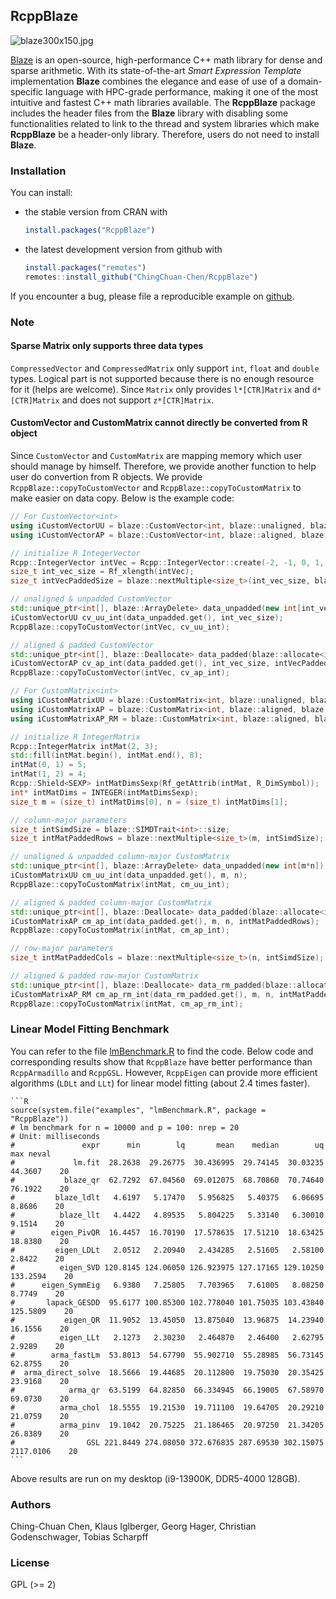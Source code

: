 ## RcppBlaze

![blaze300x150.jpg](https://bitbucket.org/blaze-lib/blaze/wiki/images/blaze300x150.jpg)

[Blaze](https://bitbucket.org/blaze-lib/blaze) is an open-source, high-performance C++ math library 
for dense and sparse arithmetic. With its state-of-the-art *Smart Expression Template* implementation 
**Blaze** combines the elegance and   ease of use of a domain-specific language with HPC-grade performance, 
making it one of the most  intuitive and fastest C++ math libraries available. The **RcppBlaze** package includes 
the header files from the **Blaze** library with disabling some functionalities related to link to the thread and 
system libraries which make **RcppBlaze** be a header-only library. Therefore, users do not need to  install 
**Blaze**.

### Installation

You can install:

* the stable version from CRAN with

    ```R
    install.packages("RcppBlaze")
    ```

* the latest development version from github with

    ```R
    install.packages("remotes")
    remotes::install_github("ChingChuan-Chen/RcppBlaze")
    ```

If you encounter a bug, please file a reproducible example on [github](https://github.com/ChingChuan-Chen/RcppBlaze/issues).

### Note

#### Sparse Matrix only supports three data types
`CompressedVector` and `CompressedMatrix` only support `int`, `float` and `double` types.
Logical part is not supported because there is no enough resource for it (helps are welcome).
Since `Matrix` only provides `l*[CTR]Matrix` and `d*[CTR]Matrix` and does not support `z*[CTR]Matrix`.

#### CustomVector and CustomMatrix cannot directly be converted from R object

Since `CustomVector` and `CustomMatrix` are mapping memory which user should manage by himself.
Therefore, we provide another function to help user do convertion from R objects.
We provide `RcppBlaze::copyToCustomVector` and `RcppBlaze::copyToCustomMatrix` to make easier on data copy. 
Below is the example code:

``` c++
// For CustomVector<int>
using iCustomVectorUU = blaze::CustomVector<int, blaze::unaligned, blaze::unpadded>;
using iCustomVectorAP = blaze::CustomVector<int, blaze::aligned, blaze::padded>;

// initialize R IntegerVector
Rcpp::IntegerVector intVec = Rcpp::IntegerVector::create(-2, -1, 0, 1, 2 );
size_t int_vec_size = Rf_xlength(intVec);
size_t intVecPaddedSize = blaze::nextMultiple<size_t>(int_vec_size, blaze::SIMDTrait<int>::size);

// unaligned & unpadded CustomVector
std::unique_ptr<int[], blaze::ArrayDelete> data_unpadded(new int[int_vec_size]);
iCustomVectorUU cv_uu_int(data_unpadded.get(), int_vec_size);
RcppBlaze::copyToCustomVector(intVec, cv_uu_int);

// aligned & padded CustomVector
std::unique_ptr<int[], blaze::Deallocate> data_padded(blaze::allocate<int>(intVecPaddedSize));
iCustomVectorAP cv_ap_int(data_padded.get(), int_vec_size, intVecPaddedSize);
RcppBlaze::copyToCustomVector(intVec, cv_ap_int);

// For CustomMatrix<int>
using iCustomMatrixUU = blaze::CustomMatrix<int, blaze::unaligned, blaze::unpadded, blaze::columnMajor>;
using iCustomMatrixAP = blaze::CustomMatrix<int, blaze::aligned, blaze::padded, blaze::columnMajor>;
using iCustomMatrixAP_RM = blaze::CustomMatrix<int, blaze::aligned, blaze::padded, blaze::rowMajor>;

// initialize R IntegerMatrix
Rcpp::IntegerMatrix intMat(2, 3);
std::fill(intMat.begin(), intMat.end(), 8);
intMat(0, 1) = 5;
intMat(1, 2) = 4;
Rcpp::Shield<SEXP> intMatDimsSexp(Rf_getAttrib(intMat, R_DimSymbol));
int* intMatDims = INTEGER(intMatDimsSexp);
size_t m = (size_t) intMatDims[0], n = (size_t) intMatDims[1];

// column-major parameters
size_t intSimdSize = blaze::SIMDTrait<int>::size;
size_t intMatPaddedRows = blaze::nextMultiple<size_t>(m, intSimdSize);

// unaligned & unpadded column-major CustomMatrix
std::unique_ptr<int[], blaze::ArrayDelete> data_unpadded(new int[m*n]);
iCustomMatrixUU cm_uu_int(data_unpadded.get(), m, n);
RcppBlaze::copyToCustomMatrix(intMat, cm_uu_int);

// aligned & padded column-major CustomMatrix
std::unique_ptr<int[], blaze::Deallocate> data_padded(blaze::allocate<int>(intMatPaddedRows * n));
iCustomMatrixAP cm_ap_int(data_padded.get(), m, n, intMatPaddedRows);
RcppBlaze::copyToCustomMatrix(intMat, cm_ap_int);

// row-major parameters
size_t intMatPaddedCols = blaze::nextMultiple<size_t>(n, intSimdSize);

// aligned & padded row-major CustomMatrix
std::unique_ptr<int[], blaze::Deallocate> data_rm_padded(blaze::allocate<int>(m * intMatPaddedCols));
iCustomMatrixAP_RM cm_ap_rm_int(data_rm_padded.get(), m, n, intMatPaddedCols);
RcppBlaze::copyToCustomMatrix(intMat, cm_ap_rm_int);
```

### Linear Model Fitting Benchmark 

You can refer to the file [lmBenchmark.R](./inst/examples/lmBenchmark.R) to find the code.
Below code and corresponding results show that `RcppBlaze` have better performance than `RcppArmadillo` and `RcppGSL`.
However, `RcppEigen` can provide more efficient algorithms (`LDLt` and `LLt`) for linear model fitting (about 2.4 times faster).

    ```R
    source(system.file("examples", "lmBenchmark.R", package = "RcppBlaze"))
    # lm benchmark for n = 10000 and p = 100: nrep = 20
    # Unit: milliseconds
    #               expr      min        lq       mean    median        uq       max neval
    #             lm.fit  28.2638  29.26775  30.436995  29.74145  30.03235   44.3607    20
    #           blaze_qr  62.7292  67.04560  69.012075  68.70860  70.74640   76.1922    20
    #         blaze_ldlt   4.6197   5.17470   5.956825   5.40375   6.06695    8.8686    20
    #          blaze_llt   4.4422   4.89535   5.804225   5.33140   6.30010    9.1514    20
    #        eigen_PivQR  16.4457  16.70190  17.578635  17.51210  18.63425   18.8380    20
    #         eigen_LDLt   2.0512   2.20940   2.434285   2.51605   2.58100    2.8422    20
    #          eigen_SVD 120.8145 124.06050 126.923975 127.17165 129.10250  133.2594    20
    #      eigen_SymmEig   6.9380   7.25805   7.703965   7.61005   8.08250    8.7749    20
    #       lapack_GESDD  95.6177 100.85300 102.778040 101.75035 103.43840  125.5809    20
    #           eigen_QR  11.9052  13.45050  13.875040  13.96875  14.23940   16.1556    20
    #          eigen_LLt   2.1273   2.30230   2.464870   2.46400   2.62795    2.9289    20
    #        arma_fastLm  53.8013  54.67790  55.902710  55.28985  56.73145   62.8755    20
    #  arma_direct_solve  18.5666  19.44685  20.112800  19.75030  20.35425   23.9168    20
    #            arma_qr  63.5199  64.82850  66.334945  66.19005  67.58970   69.0730    20
    #          arma_chol  18.5555  19.21530  19.711100  19.64705  20.29210   21.0759    20
    #          arma_pinv  19.1042  20.75225  21.186465  20.97250  21.34205   26.8389    20
    #                GSL 221.8449 274.08050 372.676835 287.69530 302.15075 2117.0106    20
    ```

Above results are run on my desktop (i9-13900K, DDR5-4000 128GB).

### Authors

Ching-Chuan Chen, Klaus Iglberger, Georg Hager, Christian Godenschwager, Tobias Scharpff

### License

GPL (>= 2)
